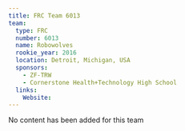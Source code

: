 ```yaml
---
title: FRC Team 6013
team:
  type: FRC
  number: 6013
  name: Robowolves
  rookie_year: 2016
  location: Detroit, Michigan, USA
  sponsors:
    - ZF-TRW
    - Cornerstone Health+Technology High School
  links:
    Website: 
---
```

No content has been added for this team